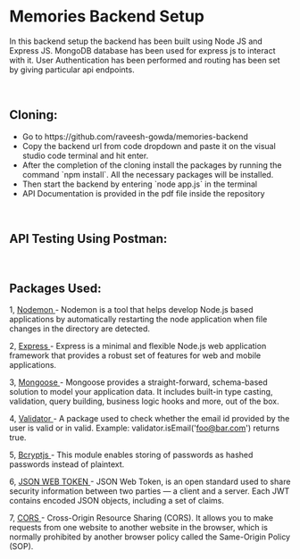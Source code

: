 # Memories Backend Setup

In this backend setup the backend has been built using Node JS and Express JS. MongoDB database has been used for express js to interact with it. User Authentication has been performed and routing has been set by giving particular api endpoints.

<br/>

## Cloning:
<ul>
  <li>Go to https://github.com/raveesh-gowda/memories-backend</li>
  <li>Copy the backend url from code dropdown and paste it on the visual studio code terminal and hit enter.</li>
  <li>After the completion of the cloning install the packages by running the command `npm install`. All the necessary packages will be installed.</li>
  <li>Then start the backend by entering `node app.js` in the terminal</li>
  <li>API Documentation is provided in the pdf file inside the repository</li>
</ul>

<br/>

## API Testing Using Postman:

<br/>

## Packages Used:

1, <a href="https://nodemon.io/" target="_blank"> Nodemon </a> - Nodemon is a tool that helps develop Node.js based applications by automatically restarting the node application when file changes in the directory are detected.

2, <a href="https://expressjs.com/" target="_blank"> Express </a> - Express is a minimal and flexible Node.js web application framework that provides a robust set of features for web and mobile applications.

3, <a href="https://mongoosejs.com/" target="_blank"> Mongoose </a> - Mongoose provides a straight-forward, schema-based solution to model your application data. It includes built-in type casting, validation, query building, business logic hooks and more, out of the box.

4, <a href="https://www.npmjs.com/package/validator" target="_blank"> Validator </a> - A package used to check whether the email id provided by the user is valid or in valid. Example: validator.isEmail('foo@bar.com') returns true.

5, <a href="https://www.npmjs.com/package/bcryptjs" target="_blank"> Bcryptjs </a> - This module enables storing of passwords as hashed passwords instead of plaintext.

6, <a href="https://www.npmjs.com/package/jsonwebtoken" target="_blank"> JSON WEB TOKEN </a> - JSON Web Token, is an open standard used to share security information between two parties — a client and a server. Each JWT contains encoded JSON objects, including a set of claims.

7, <a href="https://www.npmjs.com/package/jsonwebtoken" target="_blank"> CORS </a> - Cross-Origin Resource Sharing (CORS). It allows you to make requests from one website to another website in the browser, which is normally prohibited by another browser policy called the Same-Origin Policy (SOP).
